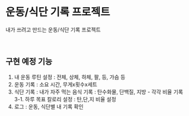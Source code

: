 # 운동/식단 기록 프로젝트
내가 쓰려고 만드는 운동/식단 기록 프로젝트

<br />

## 구현 예정 기능
1. 내 운동 루틴 설정 : 전체, 상체, 하체, 팔, 등, 가슴 등    
2. 운동 기록 : 소요 시간, 무게x횟수x세트     
3. 식단 기록 : 내가 자주 먹는 음식 기록 : 탄수화물, 단백질, 지방 - 각각 비율 기록    
3-1. 하루 목표 칼로리 설정 : 탄,단,지 비율 설정    
4. 로그 : 운동, 식단별 내 기록 확인
